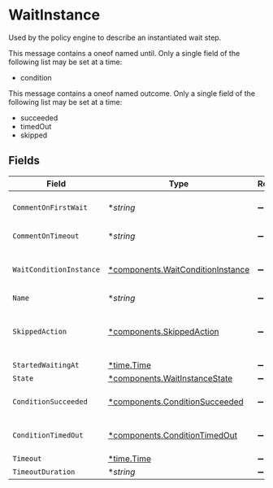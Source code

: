 # WaitInstance

Used by the policy engine to describe an instantiated wait step.

This message contains a oneof named until. Only a single field of the following list may be set at a time:
  - condition


This message contains a oneof named outcome. Only a single field of the following list may be set at a time:
  - succeeded
  - timedOut
  - skipped



## Fields

| Field                                                                                  | Type                                                                                   | Required                                                                               | Description                                                                            |
| -------------------------------------------------------------------------------------- | -------------------------------------------------------------------------------------- | -------------------------------------------------------------------------------------- | -------------------------------------------------------------------------------------- |
| `CommentOnFirstWait`                                                                   | **string*                                                                              | :heavy_minus_sign:                                                                     | The comment to post on first failed check.                                             |
| `CommentOnTimeout`                                                                     | **string*                                                                              | :heavy_minus_sign:                                                                     | The comment to post if we timeout.                                                     |
| `WaitConditionInstance`                                                                | [*components.WaitConditionInstance](../../models/components/waitconditioninstance.md)  | :heavy_minus_sign:                                                                     | Used by the policy engine to describe an instantiated condition to wait on.            |
| `Name`                                                                                 | **string*                                                                              | :heavy_minus_sign:                                                                     | The name field.                                                                        |
| `SkippedAction`                                                                        | [*components.SkippedAction](../../models/components/skippedaction.md)                  | :heavy_minus_sign:                                                                     | The SkippedAction object describes the outcome of a policy step that has been skipped. |
| `StartedWaitingAt`                                                                     | [*time.Time](https://pkg.go.dev/time#Time)                                             | :heavy_minus_sign:                                                                     | N/A                                                                                    |
| `State`                                                                                | [*components.WaitInstanceState](../../models/components/waitinstancestate.md)          | :heavy_minus_sign:                                                                     | The state field.                                                                       |
| `ConditionSucceeded`                                                                   | [*components.ConditionSucceeded](../../models/components/conditionsucceeded.md)        | :heavy_minus_sign:                                                                     | The ConditionSucceeded message.                                                        |
| `ConditionTimedOut`                                                                    | [*components.ConditionTimedOut](../../models/components/conditiontimedout.md)          | :heavy_minus_sign:                                                                     | The ConditionTimedOut message.                                                         |
| `Timeout`                                                                              | [*time.Time](https://pkg.go.dev/time#Time)                                             | :heavy_minus_sign:                                                                     | N/A                                                                                    |
| `TimeoutDuration`                                                                      | **string*                                                                              | :heavy_minus_sign:                                                                     | N/A                                                                                    |